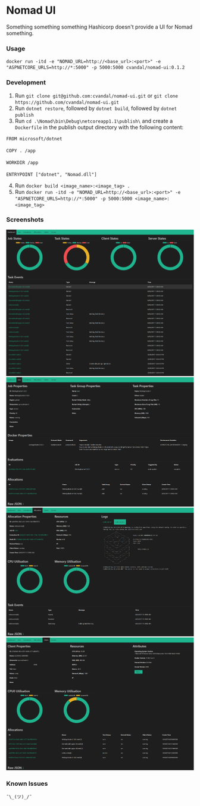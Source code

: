 # Nomad UI

Something something something Hashicorp doesn't provide a UI for Nomad something.

### Usage
```
docker run -itd -e "NOMAD_URL=http://<base_url>:<port>" -e "ASPNETCORE_URLS=http://*:5000" -p 5000:5000 cvandal/nomad-ui:0.1.2
```

### Development
1. Run `git clone git@github.com:cvandal/nomad-ui.git` or `git clone https://github.com/cvandal/nomad-ui.git`
2. Run `dotnet restore`, followed by `dotnet build`, followed by `dotnet publish`
3. Run `cd .\Nomad\bin\Debug\netcoreapp1.1\publish\` and create a `Dockerfile` in the publish output directory with the following content:
```
FROM microsoft/dotnet

COPY . /app

WORKDIR /app

ENTRYPOINT ["dotnet", "Nomad.dll"]
```
4. Run `docker build <image_name>:<image_tag> .`
5. Run `docker run -itd -e "NOMAD_URL=http://<base_url>:<port>" -e "ASPNETCORE_URLS=http://*:5000" -p 5000:5000 <image_name>:<image_tag>`

### Screenshots
![alt text](https://github.com/cvandal/nomad-ui/raw/master/Nomad/wwwroot/images/dashboard.png "Dashboard")
![alt text](https://github.com/cvandal/nomad-ui/raw/master/Nomad/wwwroot/images/job.png "Job")
![alt text](https://github.com/cvandal/nomad-ui/raw/master/Nomad/wwwroot/images/allocation.png "Allocation")
![alt text](https://github.com/cvandal/nomad-ui/raw/master/Nomad/wwwroot/images/client.png "Client")

### Known Issues
`¯\_(ツ)_/¯`

